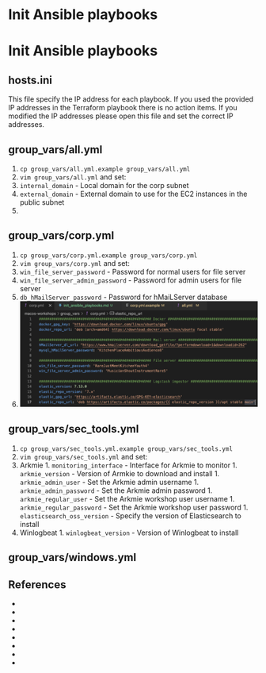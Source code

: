 # Init Ansible playbooks

# Init Ansible playbooks
## hosts.ini
This file specify the IP address for each playbook. If you used the provided IP addresses in the Terraform playbook there is no action items. If you modified the IP addresses please open this file and set the correct IP addresses.

## group_vars/all.yml
1. `cp group_vars/all.yml.example group_vars/all.yml`
1. `vim group_vars/all.yml` and set:
  1. `internal_domain` - Local domain for the corp subnet
  1. `external_domain` - External domain to use for the EC2 instances in the public subnet
  1. <IAMGE>
  <IAMGE>
  <IAMGE>

## group_vars/corp.yml
1. `cp group_vars/corp.yml.example group_vars/corp.yml`
1. `vim group_vars/corp.yml` and set:
  1. `win_file_server_password` - Password for normal users for file server
  1. `win_file_server_admin_password` - Password for admin users for file server
  1. `db_hMailServer_password` - Password for hMaiLServer database
  1. ![Ansible group_vars/corp.yml](../.img/ansible_corp_vars.png)

## group_vars/sec_tools.yml
1. `cp group_vars/sec_tools.yml.example group_vars/sec_tools.yml`
1. `vim group_vars/sec_tools.yml` and set:
  1. Arkmie
    1. `monitoring_interface` - Interface for Arkmie to monitor
    1. `arkmie_version` - Version of Armkie to download and install
    1. `arkmie_admin_user` - Set the Arkmie admin username
    1. `arkmie_admin_password` - Set the Arkmie admin password
    1. `arkmie_regular_user` - Set the Arkmie workshop user username
    1. `arkmie_regular_password` - Set the Arkmie workshop user password
    1. `elasticsearch_oss_version` - Specify the version of Elasticsearch to install
  1. Winlogbeat
    1. `winlogbeat_version` - Version of Winlogbeat to install
<TODO>
<TODO>
<TODO>


## group_vars/windows.yml
<TODO>
<TODO>
<TODO>

## References
* []()
* []()
* []()
* []()
* []()
* []()
* []()
* []()
